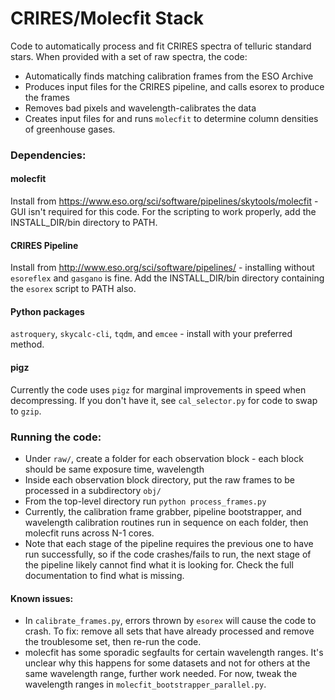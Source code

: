 # CRIRES/Molecfit Stack

Code to automatically process and fit CRIRES spectra of telluric standard stars.
When provided with a set of raw spectra, the code:
* Automatically finds matching calibration frames from the ESO Archive
* Produces input files for the CRIRES pipeline, and calls esorex to produce the frames
* Removes bad pixels and wavelength-calibrates the data
* Creates input files for and runs `molecfit` to determine column densities of greenhouse gases.

### Dependencies:

#### molecfit
Install from <https://www.eso.org/sci/software/pipelines/skytools/molecfit> - GUI isn't required for this code.
For the scripting to work properly, add the INSTALL_DIR/bin directory to PATH.

#### CRIRES Pipeline
Install from <http://www.eso.org/sci/software/pipelines/> - installing without `esoreflex` and `gasgano` is fine.
Add the INSTALL_DIR/bin directory containing the `esorex` script to PATH also.


#### Python packages
`astroquery`, `skycalc-cli`, `tqdm`, and `emcee` - install with your preferred method.

#### pigz
Currently the code uses `pigz` for marginal improvements in speed when decompressing. If you don't have it, see `cal_selector.py`  for code to swap to `gzip`.

### Running the code:

* Under `raw/`, create a folder for each observation block - each block should be same exposure time, wavelength
* Inside each observation block directory, put the raw frames to be processed in a subdirectory `obj/`
* From the top-level directory run `python process_frames.py`
* Currently, the calibration frame grabber, pipeline bootstrapper, and wavelength calibration routines run in sequence on each folder, then molecfit runs across N-1 cores.
* Note that each stage of the pipeline requires the previous one to have run successfully, so if the code crashes/fails to run, the next stage of the pipeline likely cannot find what it is looking for. Check the full documentation to find what is missing.

#### Known issues:
* In `calibrate_frames.py`, errors thrown by `esorex` will cause the code to crash. To fix: remove all sets that have already processed and remove the troublesome set, then re-run the code.
* molecfit has some sporadic segfaults for certain wavelength ranges. It's unclear why this happens for some datasets and not for others at the same wavelength range, further work needed. For now, tweak the wavelength ranges in `molecfit_bootstrapper_parallel.py`.

